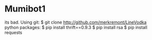 # Mumibot1
its bad.
Using git:
$ git clone http://github.com/merkremont/LineVodka
python packages:
$ pip install thrift==0.9.3
$ pip install rsa
$ pip install requests
